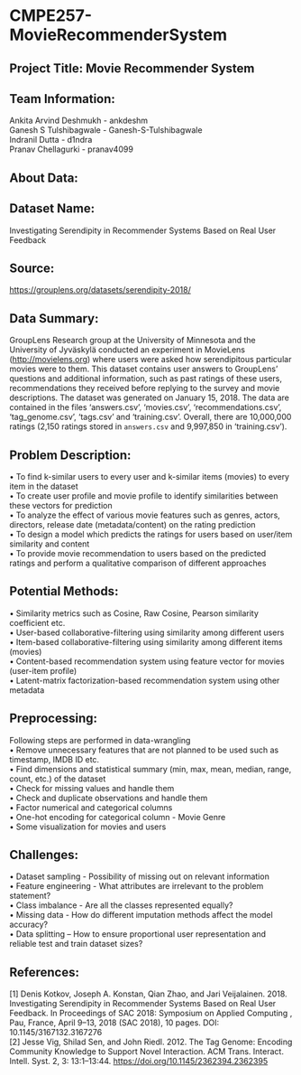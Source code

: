 # CMPE257-MovieRecommenderSystem
## Project Title: Movie Recommender System

## Team Information:
Ankita Arvind Deshmukh - ankdeshm <br>
Ganesh S Tulshibagwale - Ganesh-S-Tulshibagwale <br>
Indranil Dutta - d1ndra <br>
Pranav Chellagurki - pranav4099 <br>

## About Data:
## Dataset Name: 
Investigating Serendipity in Recommender Systems Based on Real User Feedback
## Source: 
https://grouplens.org/datasets/serendipity-2018/
## Data Summary: 
GroupLens Research group at the University of Minnesota and the University of Jyväskylä conducted an experiment in MovieLens (http://movielens.org) where users were asked how serendipitous particular movies were to them. This dataset contains user answers to GroupLens’ questions and additional information, such as past ratings of these users, recommendations they received before replying to the survey and movie descriptions. The dataset was generated on January 15, 2018. The data are contained in the files ‘answers.csv’, ‘movies.csv’, ‘recommendations.csv’, ‘tag_genome.csv’, ‘tags.csv’ and ‘training.csv’. Overall, there are 10,000,000 ratings (2,150 ratings stored in `answers.csv` and 9,997,850 in ‘training.csv’).

## Problem Description: 
•	To find k-similar users to every user and k-similar items (movies) to every item in the dataset <br>
•	To create user profile and movie profile to identify similarities between these vectors for prediction  <br>
•	To analyze the effect of various movie features such as genres, actors, directors, release date (metadata/content) on the rating prediction <br>
•	To design a model which predicts the ratings for users based on user/item similarity and content <br>
•	To provide movie recommendation to users based on the predicted ratings and perform a qualitative comparison of different approaches <br>

## Potential Methods:
•	Similarity metrics such as Cosine, Raw Cosine, Pearson similarity coefficient etc. <br>
•	User-based collaborative-filtering using similarity among different users <br>
•	Item-based collaborative-filtering using similarity among different items (movies) <br>
•	Content-based recommendation system using feature vector for movies (user-item profile) <br>
•	Latent-matrix factorization-based recommendation system using other metadata <br>

## Preprocessing:
Following steps are performed in data-wrangling <br>
•	Remove unnecessary features that are not planned to be used such as timestamp, IMDB ID etc. <br>
•	Find dimensions and statistical summary (min, max, mean, median, range, count, etc.) of the dataset <br>
•	Check for missing values and handle them <br>
•	Check and duplicate observations and handle them <br>
•	Factor numerical and categorical columns <br>
•	One-hot encoding for categorical column - Movie Genre  <br>
•	Some visualization for movies and users <br>

## Challenges:
•	Dataset sampling - Possibility of missing out on relevant information <br>
•	Feature engineering - What attributes are irrelevant to the problem statement? <br>
•	Class imbalance - Are all the classes represented equally? <br>
•	Missing data - How do different imputation methods affect the model accuracy? <br>
•	Data splitting – How to ensure proportional user representation and reliable test and train dataset sizes? <br>

## References:
[1] Denis Kotkov, Joseph A. Konstan, Qian Zhao, and Jari Veijalainen. 2018. Investigating Serendipity in Recommender Systems Based on Real User Feedback. In Proceedings of SAC 2018: Symposium on Applied Computing , Pau, France, April 9–13, 2018 (SAC 2018), 10 pages. DOI: 10.1145/3167132.3167276 <br>
[2] Jesse Vig, Shilad Sen, and John Riedl. 2012. The Tag Genome: Encoding Community Knowledge to Support Novel Interaction. ACM Trans. Interact. Intell. Syst. 2, 3: 13:1–13:44. https://doi.org/10.1145/2362394.2362395 <br>






